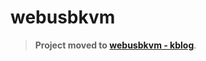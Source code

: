 # webusbkvm

> **Project moved to [webusbkvm - kblog](https://github.com/kkocdko/kblog/tree/master/source/toys/webusbkvm)**.
